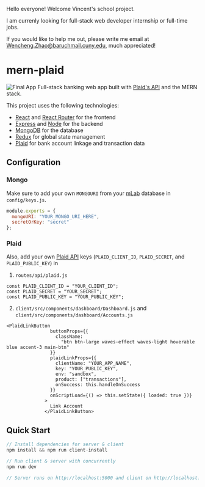 Hello everyone! Welcome Vincent's school project. 

I am currenly looking for full-stack web developer internship or full-time jobs. 

If you would like to help me out, please write me email at Wencheng.Zhao@baruchmail.cuny.edu, much appreciated!   

# mern-plaid

![Final App](https://i.postimg.cc/tJYRKQPR/mern-Plaid-Final.gif)
Full-stack banking web app built with [Plaid's API](https://plaid.com) and the MERN stack.

This project uses the following technologies:

- [React](https://reactjs.org) and [React Router](https://reacttraining.com/react-router/) for the frontend
- [Express](http://expressjs.com/) and [Node](https://nodejs.org/en/) for the backend
- [MongoDB](https://www.mongodb.com/) for the database
- [Redux](https://redux.js.org/basics/usagewithreact) for global state management
- [Plaid](https://plaid.com) for bank account linkage and transaction data

## Configuration

### Mongo

Make sure to add your own `MONGOURI` from your [mLab](https://mlab.com) database in `config/keys.js`.

```javascript
module.exports = {
  mongoURI: "YOUR_MONGO_URI_HERE",
  secretOrKey: "secret"
};
```

### Plaid

Also, add your own [Plaid API](https://plaid.com) keys (`PLAID_CLIENT_ID`, `PLAID_SECRET`, and `PLAID_PUBLIC_KEY`) in

1. `routes/api/plaid.js`

```
const PLAID_CLIENT_ID = "YOUR_CLIENT_ID";
const PLAID_SECRET = "YOUR_SECRET";
const PLAID_PUBLIC_KEY = "YOUR_PUBLIC_KEY";
```

2. `client/src/components/dashboard/Dashboard.js` and `client/src/components/dashboard/Accounts.js`

```
<PlaidLinkButton
                buttonProps={{
                  className:
                    "btn btn-large waves-effect waves-light hoverable blue accent-3 main-btn"
                }}
                plaidLinkProps={{
                  clientName: "YOUR_APP_NAME",
                  key: "YOUR_PUBLIC_KEY",
                  env: "sandbox",
                  product: ["transactions"],
                  onSuccess: this.handleOnSuccess
                }}
                onScriptLoad={() => this.setState({ loaded: true })}
              >
                Link Account
              </PlaidLinkButton>
```

## Quick Start

```javascript
// Install dependencies for server & client
npm install && npm run client-install

// Run client & server with concurrently
npm run dev

// Server runs on http://localhost:5000 and client on http://localhost:3000
```

